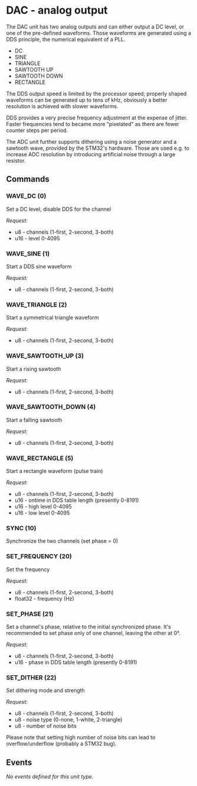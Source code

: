 # DAC - analog output

The DAC unit has two analog outputs and can either output a DC level, or one of the pre-defined waveforms. Those waveforms are generated using a DDS principle, the numerical equivalent of a PLL.

- DC
- SINE
- TRIANGLE
- SAWTOOTH UP
- SAWTOOTH DOWN
- RECTANGLE

The DDS output speed is limited by the processor speed; properly shaped waveforms can
be generated up to tens of kHz, obviously a better resolution is achieved with slower waveforms.

DDS provides a very precise frequency adjustment at the expense of jitter. Faster frequencies tend to became more "pixelated" as there are fewer counter steps per period.

The ADC unit further supports dithering using a noise generator and a sawtooth wave,
provided by the STM32's hardware. Those are used e.g. to increase ADC resolution by introducing artificial noise through a large resistor.

## Commands

### WAVE_DC (0)
Set a DC level, disable DDS for the channel

*Request:*
- u8 - channels (1-first, 2-second, 3-both)
- u16 - level 0-4095

### WAVE_SINE (1)
Start a DDS sine waveform

*Request:*
- u8 - channels (1-first, 2-second, 3-both)

### WAVE_TRIANGLE (2)
Start a symmetrical triangle waveform

*Request:*
- u8 - channels (1-first, 2-second, 3-both)

### WAVE_SAWTOOTH_UP (3)
Start a rising sawtooth

*Request:*
- u8 - channels (1-first, 2-second, 3-both)

### WAVE_SAWTOOTH_DOWN (4)
Start a falling sawtooth

*Request:*
- u8 - channels (1-first, 2-second, 3-both)

### WAVE_RECTANGLE (5)
Start a rectangle waveform (pulse train)

*Request:*
- u8 - channels (1-first, 2-second, 3-both)
- u16 - ontime in DDS table length (presently 0-8191)
- u16 - high level 0-4095
- u16 - low level 0-4095

### SYNC (10)
Synchronize the two channels (set phase = 0)

### SET_FREQUENCY (20)
Set the frequency

*Request:*
- u8 - channels (1-first, 2-second, 3-both)
- float32 - frequency (Hz)

### SET_PHASE (21)
Set a channel's phase, relative to the initial synchronized phase.
It's recommended to set phase only of one channel, leaving the other at 0°.

*Request:*
- u8 - channels (1-first, 2-second, 3-both)
- u16 - phase in DDS table length (presently 0-8191)

### SET_DITHER (22)
Set dithering mode and strength

*Request:*
- u8 - channels (1-first, 2-second, 3-both)
- u8 - noise type (0-none, 1-white, 2-triangle)
- u8 - number of noise bits

Please note that setting high number of noise bits can lead to overflow/underflow
(probably a STM32 bug).

## Events

*No events defined for this unit type.*
